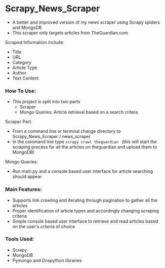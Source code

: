 # Scrapy_News_Scraper

- A better and improved version of my news scraper using Scrapy spiders and MongoDB 
- This scraper only targets articles from TheGuardian.com

Scraped Information include:
  - Title
  - URL
  - Category
  - Article Type
  - Author
  - Text Content

### How To Use:

- This project is split into two parts 
  - Scraper
  - Mongo Queries: Article retrieval based on a search critera

Scraper Part:
  - From a command line or terminal change directory to Scrapy_News_Scraper / news_scraper
  - In the command line type ```scrapy crawl theguardian ```  (this will start the scraping process for all the articles on theguardian and upload them to MongoDB)

Mongo Queries:
  - Run main.py and a console based user interface for article searching should appear 
 
  
### Main Features:
  - Supports link crawling and iterating through pagination to gather all the articles
  - Proper identification of article types and accordingly changing scraping criteria
  - Simple console based user interface to retrieve and read articles based on the user's criteria of choice
  
 
### Tools Used:
  - Scrapy
  - MongoDB 
  - Pymongo and Dnspython libraries
  
  
 
 

